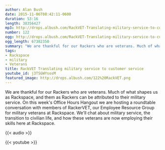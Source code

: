 ```yaml
---
author: Alan Bush
date: 2015-11-06T08:42:11-0600
duration: 53:16
length: 38356427
mp3: http://drops.albush.com/RackVET-Translating-military-service-to-customer-service.mp3
number: 122
ogg: http://drops.albush.com/RackVET-Translating-military-service-to-customer-service.ogg
ogg_length: 67382350
summary: "We are thankful for our Rackers who are veterans. Much of what shapes us as Rackspace, and them as Rackers can be attributed to their military service. On this week's Office Hours Hangout we are hosting a roundtable conversation with members of RackerVET, our Employee Resource Group for military veterans at Rackspace. We'll chat about military service, the transition to civilian life, and how these veterans are now employing their skills here at Rackspace."
tags:
- Rackspace
- military
- Veterans
title: RackVET Translating military service to customer service
youtube_id: j3TSGWYsosM
featured_image: http://drops.albush.com/122%20RackVET.png
---
```


We are thankful for our Rackers who are veterans. Much of what shapes us as Rackspace, and them as Rackers can be attributed to their military service. On this week's Office Hours Hangout we are hosting a roundtable conversation with members of RackerVET, our Employee Resource Group for military veterans at Rackspace. We'll chat about military service, the transition to civilian life, and how these veterans are now employing their skills here at Rackspace.

<!--more-->

{{< audio >}}

{{< youtube >}}
